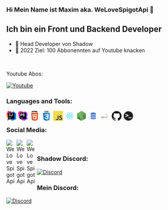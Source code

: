 ### Hi Mein Name ist Maxim aka. WeLoveSpigotApi 👋

## Ich bin ein Front und Backend Developer

- 🤖 Head Developer von Shadow
- 🎯 2022 Ziel: 100 Abbonennten auf Youtube knacken
<br />

Youtube Abos:
<br>

[![Youtube](https://img.shields.io/youtube/channel/subscribers/UCxDo0r2NJDeX4f4mGy1nqQw?color=%23f70000&label=Abonennten&logo=Youtube&logoColor=%23f70000&style=for-the-badge)]()

### Languages and Tools:

<img align="left" style="margin-right: 5px" alt="Intellij" width="26px" src="./img/intellij.png" />
<img align="left" style="margin-right: 5px" alt="PHPStorm" width="26px" src="./img/phpstorm.png" />
<img align="left" style="margin-right: 5px" alt="HTML5" width="26px" src="./img/html.png" />
<img align="left" style="margin-right: 5px" alt="CSS3" width="26px" src="./img/css.png" />
<img align="left" style="margin-right: 5px" alt="JavaScript" width="26px" src="./img/javascript.png" />
<img align="left" style="margin-right: 5px" alt="React" width="26px" src="./img/react.png" />
<img align="left" style="margin-right: 5px" alt="Node.js" width="26px" src="./img/nodejs.png" />
<img align="left" style="margin-right: 5px" alt="SQL" width="26px" src="./img/sql.png" />
<img align="left" style="margin-right: 5px" alt="MySQL" width="26px" src="./img/mysql.png" />
<img align="left" style="margin-right: 5px" alt="GitHub" width="26px" src="./img/github.png" />
<img align="left" style="margin-right: 5px" alt="Terminal" width="26px" src="./img/terminal.png" />

<br />

### Social Media:

[<img align="left" style="margin-right: 5px" alt="WeLoveSpigotApi" width="22px" src="https://cdn.jsdelivr.net/npm/simple-icons@v3/icons/youtube.svg" />][youtube]
[<img align="left" style="margin-right: 5px" alt="WeLoveSpigotApi" width="22px" src="https://cdn.jsdelivr.net/npm/simple-icons@v3/icons/twitter.svg" />][twitter]
[<img align="left" style="margin-right: 5px" alt="WeLoveSpigotApi" width="22px" src="https://cdn.jsdelivr.net/npm/simple-icons@v3/icons/instagram.svg" />][instagram]
<br>

### Shadow Discord:
[![Discord](https://img.shields.io/discord/944317202637676546?color=5865F2&label=Discord&logo=discord&logoColor=5865F2&style=for-the-badge)](shadow)

### Mein Discord:
[![Discord](https://img.shields.io/discord/913478258765488169?color=5865F2&label=Discord&logo=discord&logoColor=5865F2&style=for-the-badge)]()


[twitter]: https://www.youtube.com/channel/UCxDo0r2NJDeX4f4mGy1nqQw
[youtube]: https://youtube.com/WeLoveSpigotApi
[instagram]: https://instagram.com/WeLoveSpigotApi
[shadow]: https://discord.gg/eDz3BMPXpV
